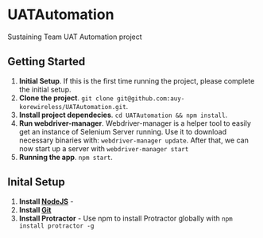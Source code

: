 # UATAutomation
Sustaining Team UAT Automation project

## Getting Started
1. **Initial Setup**. If this is the first time running the project, please complete the initial setup.
2. **Clone the project**. `git clone git@github.com:auy-korewireless/UATAutomation.git`.
3. **Install project dependecies**. `cd UATAutomation && npm install`.
4. **Run webdriver-manager**. Webdriver-manager is a helper tool to easily get an instance of Selenium Server running. Use it to download necessary binaries with: `webdriver-manager update`.
After that, we can now start up a server with `webdriver-manager start`
5. **Running the app**. `npm start`.

## Inital Setup
1. **Install [NodeJS](https://nodejs.org/en/)** - 
2. **Install [Git](https://git-scm.com/downloads)**
3. **Install Protractor** - Use npm to install Protractor globally with `npm install protractor -g`
